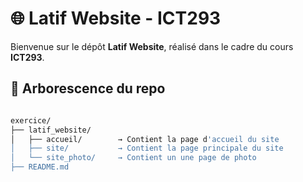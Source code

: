 # 🌐 Latif Website - ICT293

Bienvenue sur le dépôt **Latif Website**, réalisé dans le cadre du cours **ICT293**.

## 📁 Arborescence du repo

```bash

exercice/
├── latif_website/
│   ├── accueil/        → Contient la page d'accueil du site
│   ├── site/           → Contient la page principale du site
│   └── site_photo/     → Contient un une page de photo
├── README.md

